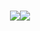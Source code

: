 <h1 align="center">
    <img src="https://readme-typing-svg.herokuapp.com?font=Garamond&weight=700&size=40&pause=1000&color=F7F423&random=false&width=435&lines=Hello+folk...;Praveen+here..." /><img src="https://user-images.githubusercontent.com/74038190/214644152-52f47eb3-5e31-4f47-8758-05c9468d5596.gif" />
</h1>
